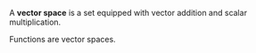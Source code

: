 A **vector space** is a set equipped with vector addition and scalar multiplication.

Functions are vector spaces.